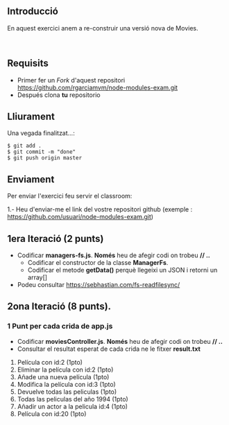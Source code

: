 ## Introducció

En aquest exercici anem a re-construir una versió nova de Movies.

<br>

## Requisits

- Primer fer un _Fork_ d'aquest repositori https://github.com/rgarciamvm/node-modules-exam.git
- Después clona __tu__ repositorio

## Lliurament

Una vegada finalitzat...:

```shell
$ git add .
$ git commit -m "done"
$ git push origin master
```
## Enviament

Per enviar l'exercici feu servir el classroom:

1.- Heu d'enviar-me el link del vostre repositori github (exemple : https://github.com/usuari/node-modules-exam.git)

## 1era Iteració (2 punts)

- Codificar **managers-fs.js**. **Només** heu de afegir codi on trobeu **// ..**
  - Codificar el constructor de la classe **ManagerFs**.
  - Codificar el metode **getData()** perquè llegeixi un JSON i retorni un array[]
- Podeu consultar https://sebhastian.com/fs-readfilesync/


## 2ona Iteració (8 punts). 
### 1 Punt per cada crida de app.js

- Codificar **moviesController.js**. **Només** heu de afegir codi on trobeu **// ..**
- Consultar el resultat esperat de cada crida ne le fitxer **result.txt**

1. Película con id:2 (1pto)
2. Eliminar la película con id:2 (1pto)
3. Añade una nueva película (1pto)
4. Modifica la película con id:3 (1pto)
5. Devuelve todas las peliculas (1pto)
6. Todas las peliculas del año 1994 (1pto)
7. Añadir un actor a la pelicula id:4 (1pto)
8. Película con id:20  (1pto)
